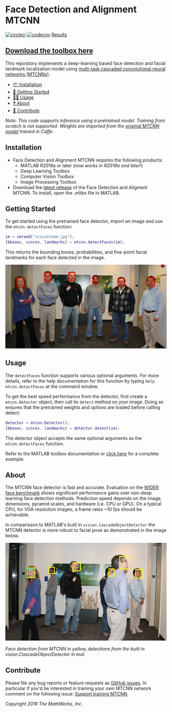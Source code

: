 # Face Detection and Alignment MTCNN

[![circleci](https://circleci.com/gh/acampbel/mtcnn-face-detection.svg?style=svg)](https://circleci.com/gh/acampbel/mtcnn-face-detection) 
[![codecov](https://codecov.io/gh/acampbel/mtcnn-face-detection/branch/master/graph/badge.svg)](https://codecov.io/gh/acampbel/mtcnn-face-detection)
[Results](https://acampbel.github.io/mtcnn-face-detection/)

## [__Download the toolbox here__](https://github.com/matlab-deep-learning/mtcnn-face-detection/releases/latest/download/MTCNN-Face-Detection.mltbx)

This repository implements a deep-learning based face detection and facial landmark localization model using [multi-task cascaded convolutional neural networks (MTCNNs)](https://kpzhang93.github.io/MTCNN_face_detection_alignment/). 

- [📦 Installation](#installation)
- [🏁 Getting Started](#getting-started)
- [🔎😄 Usage](#usage)
- [❓ About](#about)
- [💬 Contribute](#contribute)

_Note: This code supports inference using a pretrained model. Training from scratch is not supported. Weights are imported from the [original MTCNN model](https://kpzhang93.github.io/MTCNN_face_detection_alignment/) trained in Caffe._

## Installation

- Face Detection and Alignment MTCNN requires the following products:
  - MATLAB R2019a or later (_now works in R2019a and later!_)
  - Deep Learning Toolbox
  - Computer Vision Toolbox
  - Image Processing Toolbox
- Download the [latest release](https://github.com/matlab-deep-learning/mtcnn-face-detection/releases/) of the Face Detection and Aligment MTCNN. To install, open the .mltbx file in MATLAB.

## Getting Started

To get started using the pretrained face detector, import an image and use the `mtcnn.detectFaces` function:

```matlab
im = imread("visionteam.jpg");
[bboxes, scores, landmarks] = mtcnn.detectFaces(im);
```

This returns the bounding boxes, probabilities, and five-point facial landmarks for each face detected in the image.

![](doc/output1.jpg)

## Usage

The `detectFaces` function supports various optional arguments. For more details, refer to the help documentation for this function by typing `help mtcnn.detectFaces` at the command window.

To get the best speed performance from the detector, first create a `mtcnn.Detector` object, then call its `detect` method on your image. Doing so ensures that the pretrained weights and options are loaded before calling detect:

```matlab
detector = mtcnn.Detector();
[bboxes, scores, landmarks] = detector.detect(im);
```

The detector object accepts the same optional arguments as the `mtcnn.detectFaces` function.

Refer to the MATLAB toolbox documentation or [click here](docs/getting_started.md) for a complete example.

## About

The MTCNN face detector is fast and accurate. Evaluation on the [WIDER face benchmark](http://mmlab.ie.cuhk.edu.hk/projects/WIDERFace/WiderFace_Results.html) shows significant performance gains over non-deep learning face detection methods. Prediction speed depends on the image, dimensions, pyramid scales, and hardware (i.e. CPU or GPU). On a typical CPU, for VGA resolution images, a frame rates ~10 fps should be achievable.

In comparisson to MATLAB's built in `vision.CascadeObjectDetector` the MTCNN detector is more robust to facial pose as demonstrated in the image below.

![](doc/output2.jpg)

_Face detection from MTCNN in yellow, detections from the built in vision.CascadeObjectDetector in teal._


## Contribute

Please file any bug reports or feature requests as [GitHub issues](https://github.com/matlab-deep-learning/mtcnn-face-detection/issues). In particular if you'd be interested in training your own MTCNN network comment on the following issue: [Support training MTCNN](https://github.com/matlab-deep-learning/mtcnn-face-detection/issues/1)

_Copyright 2019 The MathWorks, Inc._
